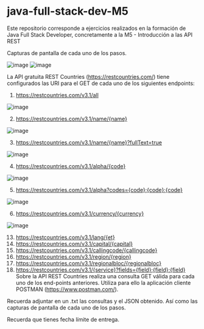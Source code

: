 # java-full-stack-dev-M5
Este repositorio corresponde a ejercicios realizados en la formación de Java Full Stack Developer, concretamente a la M5 - Introducción a las API REST

Capturas de pantalla de cada uno de los pasos.

![image]()
![image]()

La API gratuita REST Countries (https://restcountries.com/) tiene configurados las URI para el GET de cada uno de los siguientes endpoints:

1. https://restcountries.com/v3.1/all

![image]()

2. https://restcountries.com/v3.1/name/{name}

![image]()

3. https://restcountries.com/v3.1/name/{name}?fullText=true

![image]()

4. https://restcountries.com/v3.1/alpha/{code}

![image]()


5. https://restcountries.com/v3.1/alpha?codes={code};{code};{code}

![image]()


6. https://restcountries.com/v3.1/currency/{currency}

![image]()

13. https://restcountries.com/v3.1/lang/{et}
14. https://restcountries.com/v3.1/capital/{capital}
15. https://restcountries.com/v3.1/callingcode/{callingcode}
16. https://restcountries.com/v3.1/region/{region}
17. https://restcountries.com/v3.1/regionalbloc/{regionalbloc}
18. https://restcountries.com/v3.1/{service}?fields={field};{field};{field}
Sobre la API REST Countries realiza una consulta GET válida para cada uno de los end-points anteriores. Utiliza para ello la aplicación cliente POSTMAN (https://www.postman.com/).



Recuerda adjuntar en un .txt las consultas y el JSON obtenido. Así como las capturas de pantalla de cada uno de los pasos.

Recuerda que tienes fecha límite de entrega. 
